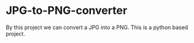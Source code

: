 # JPG-to-PNG-converter
By this project we can convert a JPG into a PNG. This is a python based project.
